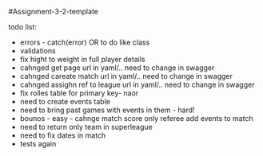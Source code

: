 #Assignment-3-2-template

todo list:
- errors - catch(error) OR to do like class
- validations
- fix hight to weight in full player details
- cahnged get page url in yaml/.. need to change in swagger
- cahnged careate match url in yaml/.. need to change in swagger
- cahnged assighn ref to league url in yaml/.. need to change in swagger
- fix rolles table for primary key- naor
- need to create events table
- need to bring past games with events in them - hard!
- bounos - easy - cahnge match score only referee
                    add events to match
- need to return only team in superleague
- need to fix dates in match
- tests again